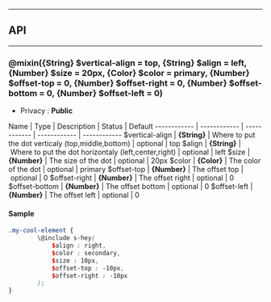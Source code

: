


-----------------------------
## API
-----------------------------

### @mixin({String} $vertical-align = top, {String} $align = left, {Number} $size = 20px, {Color} $color = primary, {Number} $offset-top = 0, {Number} $offset-right = 0, {Number} $offset-bottom = 0, {Number} $offset-left = 0)

- Privacy : **Public**



Name | Type | Description | Status | Default
------------ | ------------ | ------------ | ------------ | ------------
$vertical-align | **{String}** | Where to put the dot verticaly (top,middle,bottom) | optional | top
$align | **{String}** | Where to put the dot horizontaly (left,center,right) | optional | left
$size | **{Number}** | The size of the dot | optional | 20px
$color | **{Color}** | The color of the dot | optional | primary
$offset-top | **{Number}** | The offset top | optional | 0
$offset-right | **{Number}** | The offset right | optional | 0
$offset-bottom | **{Number}** | The offset bottom | optional | 0
$offset-left | **{Number}** | The offset left | optional | 0


#### Sample
```scss
.my-cool-element {
		\@include s-hey(
			$align : right,
			$color : secondary,
			$size : 10px,
			$offset-top : -10px,
			$offset-right : -10px
		);
}

```



